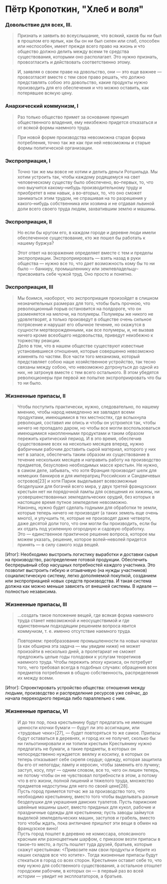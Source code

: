 # Пётр Кропоткин, "Хлеб и воля"

### Довольствие для всех, III.

> Признать и заявить во всеуслышание, что всякий, каков бы ни был в прошлом его ярлык, как бы он ни был силен или слаб, способен или неспособен, имеет прежде всего право на жизнь и что общество должно делить между всеми те средства существования, которыми оно располагает. Это нужно признать, провозгласить и действовать соответственно этому.

> И, заявляя о своем праве на довольство, они — это еще важнее — провозгласят вместе с тем свое право решать, что должно представлять собою это довольство, какие продукты нужно производить для его обеспечения и что можно оставить, как потерявшее всякую цену.

### Анархический коммунизм, I

> Раз только общество примет за основание принцип общественного владения, ему неизбежно придется отказаться и от всякой формы наемного труда.

> При новой форме производства невозможна старая форма потребления, точно так же как при ней невозможны и старые формы политической организации.

### Экспроприация, I

> Точно так же мы вовсе не хотим и делить деньги Ротшильда. Мы хотим устроить так, чтобы каждому родящемуся на свет человеческому существу было обеспечено, во–первых, то, что оно выучится какому–нибудь производительному труду и приобретет в нем навык, а во–вторых, то, что оно сможет заниматься этим трудом, не спрашивая на то разрешения у какого–нибудь собственника или хозяина и не отдавая львиной доли всего своего труда людям, захватившим землю и машины.

### Экспроприация, II

> Но если бы кругом его, в каждом городе и деревне люди имели обеспеченное существование, кто же пошел бы работать к нашему буржуа?

> Этот ответ на возражение определяет вместе с тем и пределы экспроприации. Экспроприировать — взять назад в руки общества — нужно все то, что дает возможность кому бы то ни было — банкиру, промышленнику или землевладельцу–присвоивать себе чужой труд. Оно просто и понятно.

### Экспроприация, III

> Мы боимся, наоборот, что экспроприация произойдет в слишком незначительных размерах для того, чтобы быть прочною, что революционный порыв остановится на полдороге, что он разменяется на мелочи, на полумеры. Полумеры же никого не удовлетворят, а только произведут в обществе очень сильное потрясение и нарушат его обычное течение, но окажутся в сущности мертворожденными, как все полумеры, и, не вызвав ничего кроме всеобщего недовольства, приведут неизбежно к торжеству реакции.
> \
> Дело в том, что в нашем обществе существуют известные установившиеся отношения, которые совершенно невозможно изменять по частям. Все части того механизма, который представляет собою наше хозяйственное устройство, так тесно связаны между собою, что невозможно дотронуться до одной из них, не затронув вместе с тем всего остального. В этом убедятся революционеры при первой же попытке экспроприировать что бы то ни было.

### Жизненные припасы, II

> Чтобы поступить практически, нужно, следовательно, по нашему мнению, чтобы народ немедленно же завладел всеми продуктами, имеющимися в тех местностях, где вспыхнула революция, составил им опись и чтобы он устроился так, чтобы ничего не пропадало даром, но чтобы все могли воспользоваться имеющимися накопленными продуктами и таким образом пережить критический период. И в это время, обеспечив существование всех на несколько месяцев вперед, нужно фабричным рабочим доставить сырой материал, которого у них нет в запасе, обеспечить таким образом их существование в течение нескольких месяцев и направить работу на производство предметов, безусловно необходимых массе крестьян. Не нужно, в самом деле, забывать, что хотя Франция производит шелк для немецких банкиров и для императриц Российских и Сандвичевых островов[23] и хотя Париж выделывает всевозможные безделушки для богачей всего мира, у двух третей французских крестьян нет ни порядочной лампы для освещения их хижины, ни усовершенствованных земледельческих орудий, без которых в настоящее время путное земледелие невозможно.
> \
> Наконец, нужно будет сделать годными для обработки те земли, которые теперь ничего не производят (а таких земель еще очень много), и улучшить те, которые не производят даже четверти, даже десятой доли того, что они могли бы производить, если бы их отдать под усиленную огородную и садовую обработку.
> \
> Это — единственное практичное решение вопроса, которое мы можем указать, решение, которое волей–неволей придется принять — в силу самого хода вещей.

[Итог]:
Необходимо выстроить логистику выработки и доставки сырья на производство, распределение готовой продукции. Обеспечить беспрерывный сбор насущных потребностей каждого участника. Это позволит выстроить гибкую и отзывчивую (на нужды участников) социалистическую систему, легко дополняемой покупкой, созданием или экспроприацией новых средств производства. И такая система должна как можно меньше зависеть от внешней системы. В идеале — полностью независима.

### Жизненные припасы, III

> ...создать такое положение вещей, где всякая форма наемного труда станет невозможной и неосуществимой и где единственным подходящим решением вопроса явится коммунизм, т. е. именно отсутствие наемного труда.

> Повторяем: преобразование промышленности па новых началах (а как обширна эта задача — мы увидим ниже) не может произойти в несколько дней, а пролетариат не сможет предложить целые годы голодовки к услугам теоретиков наемного труда. Чтобы пережить эпоху кризиса, он потребует того, чего требовал всегда в подобных случаях: обращения всех предметов потребления в общую собственность, распределения их между всеми.

[Итог]:
Спроектировать устройство общества: отношения между людьми, производство и распределкние ресурсов уже сейчас, до начала перреходного периода либо параллельно с ним.


### Жизненные припасы, VI

> И до тех пор, пока крестьянину будут предлагать не имеющие ценности клочки бумаги — будут ли это ассигнации, или <трудовые чеки>[27], — будет повторяться то же самое. Припасы будут оставаться в деревнях, и город их не получит, сколько бы ни гильотинировали и ни топили крестьян Крестьянину нужно предлагать не бумаги, а такие предметы, в которых он непосредственно нуждается: веялку и косилку, в которых он теперь отказывает себе скрепя сердце; одежду, которая защитила бы его от непогоды; лампу и керосин, чтобы заменить его лучину; заступ, косу, плуг — одним словом, все то, чего он лишен теперь, не потому чтобы он не чувствовал потребности в этом, а потому что в его жизни, полной лишений и тяжелого труда, множество предметов недоступны для него по своей цене[28].
> \
> Пусть город примется тотчас же за производство того, что необходимо крестьянину, вместо того чтобы выделывать разные безделушки для украшения дамских туалетов. Пусть парижские швейные машины шьют, вместо приданых для кукол, рабочие и праздничные одежды для крестьянина; пусть заводы займутся выделкой земледельческих машин, заступов и грабель, вместо того чтобы ждать, пока англичане пришлют эти вещи в обмен на французское вино!
> \
> Пусть город пошлет в деревню не комиссара, опоясанного красным или разноцветным шарфом, с приказом везти припасы в такое–то место, а пусть пошлет туда друзей, братьев, которые скажут крестьянам: <Привозите нам свои продукты и берите из наших складов все что хотите>. Тогда жизненные припасы будут стекаться в город со всех сторон. Крестьянин оставит себе то, что ему нужно для собственного существования, а остальное отошлет городским рабочим, в которых он — в первый раз во всей истории — увидит не эксплоататоров, а братьев.
